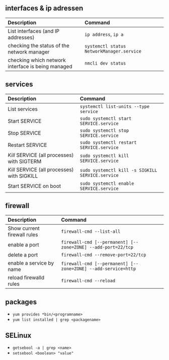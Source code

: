 ## interfaces & ip adressen
| Description                             | Command                |
| :---                               | :---                   |
| List interfaces (and IP addresses) | `ip address`, `ip a`   |
| checking the status of the network manager| `systemctl status NetworkManager.service` |
| checking which network interface is being managed | `nmcli dev status` |

## services
| Description                             | Command                |
| :---                               | :---                   |
| List services                               | `systemctl list-units --type service`            |
| Start SERVICE                               | `sudo systemctl start SERVICE.service`           |
| Stop SERVICE                                | `sudo systemctl stop SERVICE.service`            |
| Restart SERVICE                             | `sudo systemctl restart SERVICE.service`         |
| *Kill* SERVICE (all processes) with SIGTERM | `sudo systemctl kill SERVICE.service`            |
| *Kill* SERVICE (all processes) with SIGKILL | `sudo systemctl kill -s SIGKILL SERVICE.service` |
| Start SERVICE on boot                       | `sudo systemctl enable SERVICE.service`          |

## firewall
| Description                             | Command                |
| :---                               | :---                   |
| Show current firewall rules | `firewall-cmd --list-all`            |
| enable a port | `firewall-cmd [--permanent] [--zone=ZONE] --add-port=22/tcp`|
| delete a port| `firewall-cmd --remove-port=22/tcp` |
| enable a service by name | `firewall-cmd [--permanent] [--zone=ZONE] --add-service=http` |
| reload firewalld rules | `firewall-cmd --reload` |

## packages
* `yum provides *bin/<programname>`
* `yum list installed | grep <packagename>`

## SELinux
* `getsebool -a | grep <name>`
* `setsebool <boolean> "value"`
